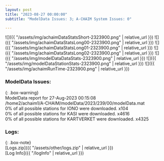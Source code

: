 ```yaml
---
layout: post
title: "2023-08-27 00:00:00"
subtitle: "ModelData Issues: 3; A-CHAIM System Issues: 0"

---
```


![]({{ "/assets/img/achaimDataStatsShort-2323900.png" | relative_url }})
![]({{ "/assets/img/achaimDataStatsLong00-2323900.png" | relative_url }})
![]({{ "/assets/img/achaimDataStatsLong01-2323900.png" | relative_url }})
![]({{ "/assets/img/achaimDataStatsLong02-2323900.png" | relative_url }})
![]({{ "/assets/img/modelDataDataStats-2323900.png" | relative_url }})
![]({{ "/assets/img/modelDataStationStats-2323900.png" | relative_url }})
![]({{ "/assets/img/achaimRunTime-2323900.png" | relative_url }})


### ModelData Issues:  
  
{: .box-warning}  
 ModelData report for 27-Aug-2023 00:15:08   
 /home2/achaim1/A-CHAIM/modelData/2023/239/00/modelData.mat   
 0% of all possible stations for IONO were downloaded. x104   
 0% of all possible stations for KASI were downloaded. x4616   
 0% of all possible stations for KARTVERKET were downloaded. x4325   
  


### Logs:  
  
{: .box-note}  
[Logs.zip]({{ "/assets/other/logs.zip" | relative_url }})  
[Log Info]({{ "/logInfo" | relative_url }})  
